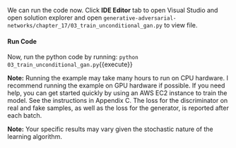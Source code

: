 We can run the code now. Click **IDE Editor** tab to open Visual Studio and open solution explorer and open `generative-adversarial-networks/chapter_17/03_train_unconditional_gan.py` to view file.

#### Run Code

Now, run the python code by running: `python 03_train_unconditional_gan.py`{{execute}}

**Note:** Running the example may take many hours to run on CPU hardware. I recommend
running the example on GPU hardware if possible. If you need help, you can get started
quickly by using an AWS EC2 instance to train the model. See the instructions in Appendix C.
The loss for the discriminator on real and fake samples, as well as the loss for the generator,
is reported after each batch.

**Note:** Your specific results may vary given the stochastic nature of the learning algorithm.
